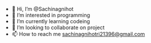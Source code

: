 - 👋 Hi, I’m @Sachinagnihot
- 👀 I’m interested in programming
- 🌱 I’m currently learning codeing
- 💞️ I’m looking to collaborate on project
- 📫 How to reach me sachinagnihotri21396@gmail.com

<!---
Sachinagnihot/Sachinagnihot is a ✨ special ✨ repository because its `README.md` (this file) appears on your GitHub profile.
You can click the Preview link to take a look at your changes.
--->
